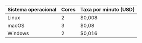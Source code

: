 | Sistema operacional | Cores | Taxa por minuto (USD) |
| ------------------- | ----- | --------------------- |
| Linux               | 2     | $0,008                |
| macOS               | 3     | $0,08                 |
| Windows             | 2     | $0,016                |
